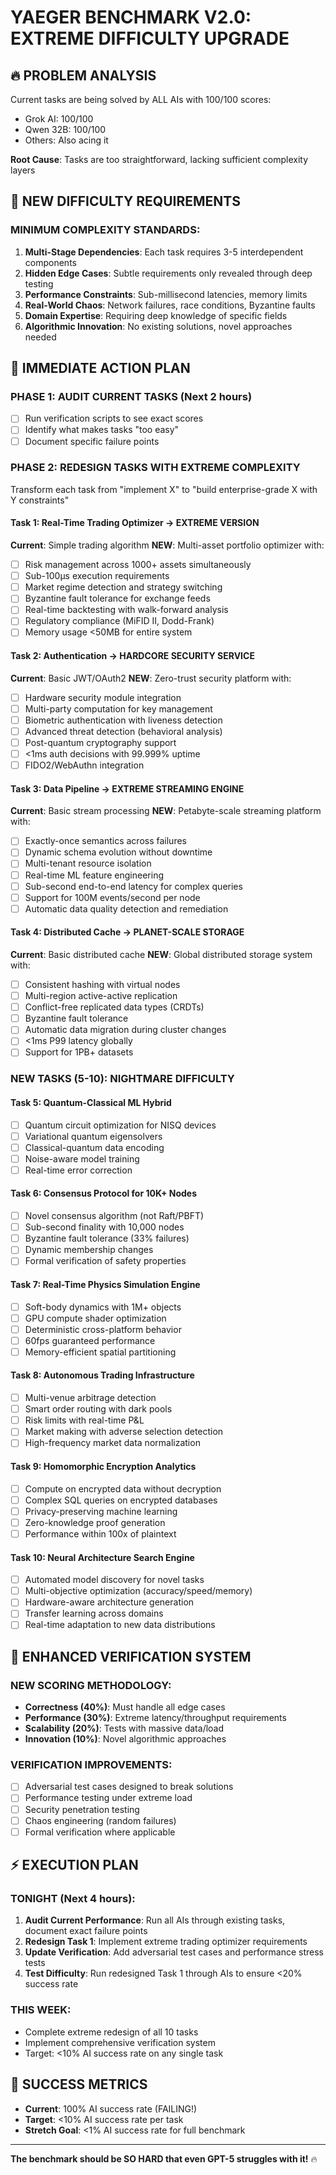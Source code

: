 # YAEGER BENCHMARK V2.0: EXTREME DIFFICULTY UPGRADE

## 🔥 PROBLEM ANALYSIS
Current tasks are being solved by ALL AIs with 100/100 scores:
- Grok AI: 100/100 
- Qwen 32B: 100/100
- Others: Also acing it

**Root Cause**: Tasks are too straightforward, lacking sufficient complexity layers

## 🎯 NEW DIFFICULTY REQUIREMENTS

### MINIMUM COMPLEXITY STANDARDS:
1. **Multi-Stage Dependencies**: Each task requires 3-5 interdependent components
2. **Hidden Edge Cases**: Subtle requirements only revealed through deep testing
3. **Performance Constraints**: Sub-millisecond latencies, memory limits
4. **Real-World Chaos**: Network failures, race conditions, Byzantine faults
5. **Domain Expertise**: Requiring deep knowledge of specific fields
6. **Algorithmic Innovation**: No existing solutions, novel approaches needed

## 🚀 IMMEDIATE ACTION PLAN

### PHASE 1: AUDIT CURRENT TASKS (Next 2 hours)
- [ ] Run verification scripts to see exact scores
- [ ] Identify what makes tasks "too easy"
- [ ] Document specific failure points

### PHASE 2: REDESIGN TASKS WITH EXTREME COMPLEXITY
Transform each task from "implement X" to "build enterprise-grade X with Y constraints"

#### Task 1: Real-Time Trading Optimizer → EXTREME VERSION
**Current**: Simple trading algorithm
**NEW**: Multi-asset portfolio optimizer with:
- [ ] Risk management across 1000+ assets simultaneously
- [ ] Sub-100μs execution requirements
- [ ] Market regime detection and strategy switching
- [ ] Byzantine fault tolerance for exchange feeds
- [ ] Real-time backtesting with walk-forward analysis
- [ ] Regulatory compliance (MiFID II, Dodd-Frank)
- [ ] Memory usage <50MB for entire system

#### Task 2: Authentication → HARDCORE SECURITY SERVICE
**Current**: Basic JWT/OAuth2
**NEW**: Zero-trust security platform with:
- [ ] Hardware security module integration
- [ ] Multi-party computation for key management
- [ ] Biometric authentication with liveness detection
- [ ] Advanced threat detection (behavioral analysis)
- [ ] Post-quantum cryptography support
- [ ] <1ms auth decisions with 99.999% uptime
- [ ] FIDO2/WebAuthn integration

#### Task 3: Data Pipeline → EXTREME STREAMING ENGINE
**Current**: Basic stream processing
**NEW**: Petabyte-scale streaming platform with:
- [ ] Exactly-once semantics across failures
- [ ] Dynamic schema evolution without downtime
- [ ] Multi-tenant resource isolation
- [ ] Real-time ML feature engineering
- [ ] Sub-second end-to-end latency for complex queries
- [ ] Support for 100M events/second per node
- [ ] Automatic data quality detection and remediation

#### Task 4: Distributed Cache → PLANET-SCALE STORAGE
**Current**: Basic distributed cache
**NEW**: Global distributed storage system with:
- [ ] Consistent hashing with virtual nodes
- [ ] Multi-region active-active replication
- [ ] Conflict-free replicated data types (CRDTs)
- [ ] Byzantine fault tolerance
- [ ] Automatic data migration during cluster changes
- [ ] <1ms P99 latency globally
- [ ] Support for 1PB+ datasets

### NEW TASKS (5-10): NIGHTMARE DIFFICULTY

#### Task 5: Quantum-Classical ML Hybrid
- [ ] Quantum circuit optimization for NISQ devices
- [ ] Variational quantum eigensolvers
- [ ] Classical-quantum data encoding
- [ ] Noise-aware model training
- [ ] Real-time error correction

#### Task 6: Consensus Protocol for 10K+ Nodes
- [ ] Novel consensus algorithm (not Raft/PBFT)
- [ ] Sub-second finality with 10,000 nodes
- [ ] Byzantine fault tolerance (33% failures)
- [ ] Dynamic membership changes
- [ ] Formal verification of safety properties

#### Task 7: Real-Time Physics Simulation Engine
- [ ] Soft-body dynamics with 1M+ objects
- [ ] GPU compute shader optimization
- [ ] Deterministic cross-platform behavior
- [ ] 60fps guaranteed performance
- [ ] Memory-efficient spatial partitioning

#### Task 8: Autonomous Trading Infrastructure
- [ ] Multi-venue arbitrage detection
- [ ] Smart order routing with dark pools
- [ ] Risk limits with real-time P&L
- [ ] Market making with adverse selection detection
- [ ] High-frequency market data normalization

#### Task 9: Homomorphic Encryption Analytics
- [ ] Compute on encrypted data without decryption
- [ ] Complex SQL queries on encrypted databases
- [ ] Privacy-preserving machine learning
- [ ] Zero-knowledge proof generation
- [ ] Performance within 100x of plaintext

#### Task 10: Neural Architecture Search Engine
- [ ] Automated model discovery for novel tasks
- [ ] Multi-objective optimization (accuracy/speed/memory)
- [ ] Hardware-aware architecture generation
- [ ] Transfer learning across domains
- [ ] Real-time adaptation to new data distributions

## 🔧 ENHANCED VERIFICATION SYSTEM

### NEW SCORING METHODOLOGY:
- **Correctness (40%)**: Must handle all edge cases
- **Performance (30%)**: Extreme latency/throughput requirements  
- **Scalability (20%)**: Tests with massive data/load
- **Innovation (10%)**: Novel algorithmic approaches

### VERIFICATION IMPROVEMENTS:
- [ ] Adversarial test cases designed to break solutions
- [ ] Performance testing under extreme load
- [ ] Security penetration testing
- [ ] Chaos engineering (random failures)
- [ ] Formal verification where applicable

## ⚡ EXECUTION PLAN

### TONIGHT (Next 4 hours):
1. **Audit Current Performance**: Run all AIs through existing tasks, document exact failure points
2. **Redesign Task 1**: Implement extreme trading optimizer requirements  
3. **Update Verification**: Add adversarial test cases and performance stress tests
4. **Test Difficulty**: Run redesigned Task 1 through AIs to ensure <20% success rate

### THIS WEEK:
- Complete extreme redesign of all 10 tasks
- Implement comprehensive verification system
- Target: <10% AI success rate on any single task

## 🎯 SUCCESS METRICS
- **Current**: 100% AI success rate (FAILING!)
- **Target**: <10% AI success rate per task
- **Stretch Goal**: <1% AI success rate for full benchmark

---

**The benchmark should be SO HARD that even GPT-5 struggles with it!** 🔥
